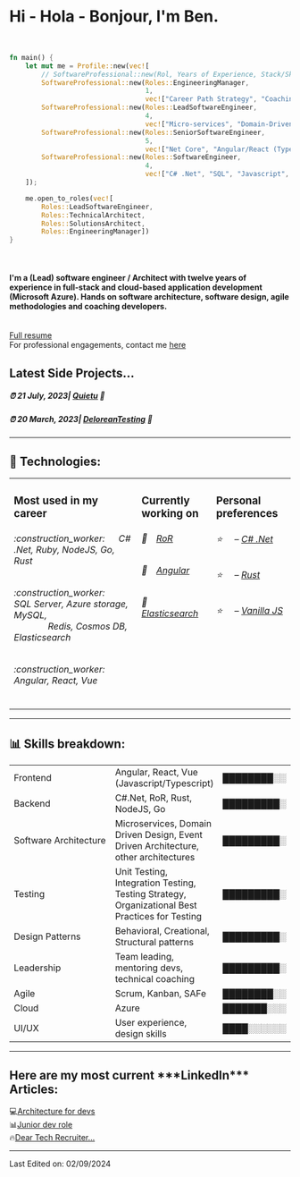 <h1>Hi - Hola - Bonjour, I'm Ben.</h1>
<br/>

```rust
fn main() {
    let mut me = Profile::new(vec![
        // SoftwareProfessional::new(Rol, Years of Experience, Stack/Skills);
        SoftwareProfessional::new(Roles::EngineeringManager,
                                  1,
                                  vec!["Career Path Strategy", "Coaching devs", "Technical Interviews", "Talent Allocation", "Experience helping clients to address staff & technical difficulties"]),
        SoftwareProfessional::new(Roles::LeadSoftwareEngineer,
                                  4,
                                  vec!["Micro-services", "Domain-Driven-Design", "Event-Driven-Architecture", "Architecture", "Design Patterns", "Azure"]),
        SoftwareProfessional::new(Roles::SeniorSoftwareEngineer,
                                  5,
                                  vec!["Net Core", "Angular/React (Typescript)", "Azure", "Redis", "Elastic Search", "RoR", "Redux"]),
        SoftwareProfessional::new(Roles::SoftwareEngineer,
                                  4,
                                  vec!["C# .Net", "SQL", "Javascript", "jQuery", "AngularJS", "REST"]),
    ]);

    me.open_to_roles(vec![
        Roles::LeadSoftwareEngineer,
        Roles::TechnicalArchitect,
        Roles::SolutionsArchitect,
        Roles::EngineeringManager])
}
```
<br/>
<h4>I'm a  (Lead) software engineer / Architect with twelve years of experience in full-stack and 
cloud-based application development (Microsoft Azure). Hands on software architecture, 
software design, agile methodologies and coaching developers. </h4>
</br><a href='https://github.com/Bengie23/bengie23/blob/main/Benjamin__Lopez_-_Lead_Software_Engineer_%E2%80%A2_Technical_Architect.pdf'> Full resume</a> </br>
For professional engagements, contact me   <a href="mailto:benswengineer@outlook.com">here </a>
</h4>


<h2> Latest Side Projects... </h2>
<h5>⏰ 21 July, 2023| <a href="https://github.com/Bengie23/Hackamole.Quietu" target="_blank">Quietu</a> 👋</h5>

<h5>⏰ 20 March, 2023| <a href="https://github.com/Bengie23/DeloreanTesting" target="_blank">DeloreanTesting</a> 👋</h5>
<hr>
<h2>📝 Technologies: </h2>
<table>
  <tr>
    <td valign="top">
      <h3>Most used in my career </h3>
      <h6> :construction_worker: &emsp; C# .Net, Ruby, NodeJS, Go, Rust</h6>
      <h6> :construction_worker: &emsp;SQL Server, Azure storage, MySQL, </br> &emsp; &emsp; &emsp; Redis, Cosmos DB, Elasticsearch </h6>
      <h6> :construction_worker: &emsp; Angular, React, Vue</h6>
    </td>
    <td valign="top">
      <h3>Currently working on </h3>
      <h6>📒&emsp;<a href="https://guides.rubyonrails.org/">RoR</a></h6>
      <h6>📗&emsp;<a href="https://angular.dev/">Angular</a></h6>
      <h6>📘&emsp;<a href="https://www.elastic.co/elasticsearch">Elasticsearch</a></h6>
      </td>
     <td valign="top">
      <h3>Personal preferences </h3>
      <h6>⭐️&nbsp;&nbsp;&nbsp;&nbsp;&nbsp;– <a href=''>C# .Net</a></h6> 
      <h6>⭐️&nbsp;&nbsp;&nbsp;&nbsp;&nbsp;– <a href=''>Rust</a></h6>
      <h6>⭐️&nbsp;&nbsp;&nbsp;&nbsp;&nbsp;– <a href=''>Vanilla JS</a></h6> 
      </td>
  </tr>
</table>
<hr>
<h2>📊 Skills breakdown: </h2>
<table>
    <tr>
      <td>
          Frontend
      </td>
      <td>
          Angular, React, Vue (Javascript/Typescript)
      </td>
      <td>
          ████████░░
      </td>
  </tr>
  <tr>
      <td>
          Backend
      </td>
      <td>
          C#.Net, RoR, Rust, NodeJS, Go
      </td>
      <td>
          █████████░
      </td>
  </tr>
  <tr>
    <td>
        Software Architecture
    </td>
    <td>
        Microservices, Domain Driven Design, Event Driven Architecture, other architectures
    </td>
    <td>
        █████████░
    </td>
  </tr>
  <tr>
  <td>
      Testing
  </td>
  <td width=20%;>
      Unit Testing, Integration Testing, Testing Strategy, Organizational Best Practices for Testing
  </td>
  <td>
      █████████░
  </td>
  </tr>
    </tr>
  <tr>
  <td>
      Design Patterns
  </td>
  <td>
      Behavioral, Creational, Structural patterns 
  </td>
  <td>
      █████████░
  </td>
  </tr>
  <tr>
    <td>
    Leadership
    </td>
    <td>
    Team leading, mentoring devs, technical coaching
    </td>
    <td>
    █████████░
    </td>
  </tr>
    <tr>
    <td>
    Agile
    </td>
    <td>
    Scrum, Kanban, SAFe
    </td>
    <td>
    ████████░░
    </td>
  </tr>
  <tr>
    <td>
    Cloud
    </td>
    <td>
    Azure
    </td>
    <td>
    ███████░░░
    </td>
  </tr>
    <tr>
    <td>
    UI/UX
    </td>
    <td>
    User experience, design skills
    </td>
    <td>
    ████░░░░░░
    </td>
  </tr>
</table>
<hr>
<h2>Here are my most current ***LinkedIn*** Articles:</h2>
💻<a href="https://www.linkedin.com/pulse/copy-architecture-devs-ben-lopez-84qgc/?trackingId=aa2RB7%2B%2FRXaXNqHrpqehNQ%3D%3D">Architecture for devs</a></br>
📊<a href="https://www.linkedin.com/pulse/junior-dev-benjamin-lopez-gutierrez/?trackingId=SUe%2F65F5Q7S%2BrC0VYm7mMw%3D%3D">Junior dev role </a></br>
🔥<a href="https://www.linkedin.com/pulse/dear-tech-recruiter-benjamin-lopez-gtz/?trackingId=SUe%2F65F5Q7S%2BrC0VYm7mMw%3D%3D">Dear Tech Recruiter...</a>
<hr>

Last Edited on: 02/09/2024
